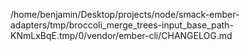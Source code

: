 /home/benjamin/Desktop/projects/node/smack-ember-adapters/tmp/broccoli_merge_trees-input_base_path-KNmLxBqE.tmp/0/vendor/ember-cli/CHANGELOG.md